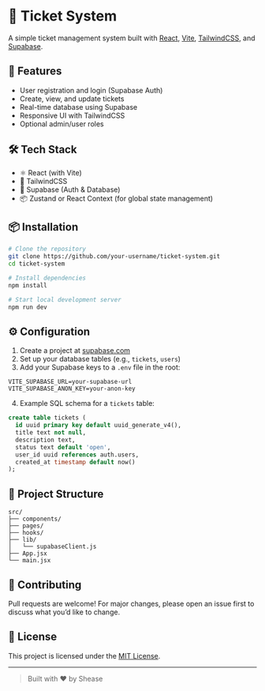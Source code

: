 # 🎫 Ticket System

A simple ticket management system built with [React](https://reactjs.org/), [Vite](https://vitejs.dev/), [TailwindCSS](https://tailwindcss.com/), and [Supabase](https://supabase.com/).

## 🚀 Features

- User registration and login (Supabase Auth)
- Create, view, and update tickets
- Real-time database using Supabase
- Responsive UI with TailwindCSS
- Optional admin/user roles

## 🛠️ Tech Stack

- ⚛️ React (with Vite)
- 💨 TailwindCSS
- 🧰 Supabase (Auth & Database)
- 📦 Zustand or React Context (for global state management)

## 📦 Installation

```bash
# Clone the repository
git clone https://github.com/your-username/ticket-system.git
cd ticket-system

# Install dependencies
npm install

# Start local development server
npm run dev
````

## ⚙️ Configuration

1. Create a project at [supabase.com](https://supabase.com/)
2. Set up your database tables (e.g., `tickets`, `users`)
3. Add your Supabase keys to a `.env` file in the root:

```env
VITE_SUPABASE_URL=your-supabase-url
VITE_SUPABASE_ANON_KEY=your-anon-key
```

4. Example SQL schema for a `tickets` table:

```sql
create table tickets (
  id uuid primary key default uuid_generate_v4(),
  title text not null,
  description text,
  status text default 'open',
  user_id uuid references auth.users,
  created_at timestamp default now()
);
```

## 📁 Project Structure

```
src/
├── components/
├── pages/
├── hooks/
├── lib/
│   └── supabaseClient.js
├── App.jsx
└── main.jsx
```

## 🤝 Contributing

Pull requests are welcome! For major changes, please open an issue first to discuss what you’d like to change.

## 📝 License

This project is licensed under the [MIT License](LICENSE).

---

> Built with ❤️ by Shease
